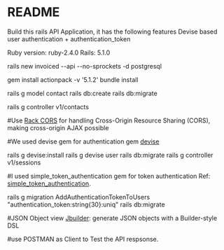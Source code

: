 # README
Build this rails API Application, it has the following features 
Devise based user authentication + authentication_token


Ruby version: ruby-2.4.0
Rails: 5.1.0

rails new invoiced --api --no-sprockets -d postgresql

gem install actionpack -v '5.1.2'
bundle install

rails g model contact
rails db:create
rails db:migrate

rails g controller v1/contacts

#Use [Rack CORS](https://github.com/cyu/rack-cors) for handling Cross-Origin Resource Sharing (CORS), making cross-origin AJAX possible

#We used devise gem for authentication 
gem [devise](https://github.com/plataformatec/devise)

rails g devise:install
rails g devise user
rails db:migrate
rails g controller v1/sessions

#I used simple_token_authentication gem for token authentication 
Ref: [simple_token_authentication](https://github.com/gonzalo-bulnes/simple_token_authentication).

rails g migration AddAuthenticationTokenToUsers "authentication_token:string{30}:uniq"
rails db:migrate

#JSON Object view
[Jbuilder](https://github.com/rails/jbuilder): generate JSON objects with a Builder-style DSL

#use POSTMAN as Client to Test the API respsonse.
